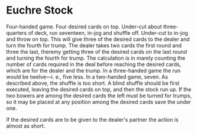 # Euchre Stock

Four-handed game. Four desired cards on top. Under-cut about three-quarters of deck, run seventeen, in-jog and shuffle off. Under-cut to in-jog and throw on top. This will give three of the desired cards to the dealer and turn the fourth for trump. The dealer takes two cards the first round and three the last, theremy getting three of the desired cards on the last round and turning the fourth for trump. The calculation is in marely counting the number of cards required in the deal before reaching the desired cards, which are for the dealer and the trump. In a three-handed game the run would be twelve—i. e., five less. In a two-handed game, seven. As described above, the shuffle is too short. A blind shuffle should be first executed, leaving the desired cards on top, and then the stock run up. If the two bowers are among the desired cards the left must be turned for trumps, so it may be placed at any position among the desired cards save the under one.

If the desired cards are to be given to the dealer's partner the action is almost as short.
